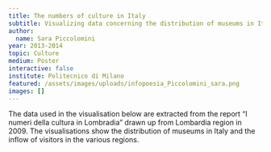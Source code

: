 ```yaml
---
title: The numbers of culture in Italy
subtitle: Visualizing data concerning the distribution of museums in Italy (2006)
author:
  name: Sara Piccolomini
year: 2013-2014
topic: Culture
medium: Poster
interactive: false
institute: Politecnico di Milano
featured: /assets/images/uploads/infopoesia_Piccolomini_sara.png
images: []
---
```

The data used in the visualisation below are extracted from the report “I numeri della cultura in Lombradia” drawn up from Lombardia region in 2009. The visualisations show the distribution of museums in Italy and the inflow of visitors in the various regions.
